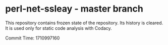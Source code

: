 # perl-net-ssleay - master branch

This repository contains frozen state of the repository.
Its history is cleared. It is used only for static code
analysis with Codacy.

Commit Time: 1710997160